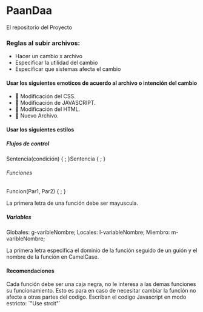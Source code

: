 # PaanDaa
El repositorio del Proyecto

### Reglas al subir archivos:
+ Hacer un cambio x archivo
+ Especificar la utilidad del cambio
+ Especificar que sistemas afecta el cambio
  
 #### Usar los siguientes emoticos de acuerdo al archivo o intención del cambio
 + 📘 Modificación del CSS.
 + 📙 Modificación de JAVASCRIPT.
 + 📗 Modificación del HTML.
 + 📜 Nuevo Archivo.

#### Usar los siguientes estilos
##### Flujos de control
Sentencia(condición)
  {
    <Codigo>;
  }Sentencia
  {
    <Codigo>;
  }
###### Funciones
  Funcion(Par1, Par2)
  {
    <Codigo>;
  }
  
  La primera letra de una función debe ser mayuscula.
##### Variables
  Globales: g-varibleNombre;
  Locales: l-variableNombre;
  Miembro: m-varibleNombre;
  
  La primera letra especifica el dominio de la función seguido de un guión y el nombre de la función en CamelCase.

#### Recomendaciones

Cada función debe ser una caja negra, no le interesa a las demas funciones su funcionamiento. Esto es para en caso de necesitar cambiar la función no afecte a otras partes del codigo.
Escriban el codigo Javascript en modo estricto: ´"Use strcit"´
